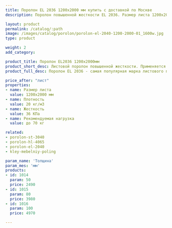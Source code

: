 ```yaml
---
title: Поролон EL 2036 1200х2000 мм купить с доставкой по Москве
description: Поролон повышенной жесткости EL 2036. Размер листа 1200х2000 мм. Купить в розницу с доставкой по Москве в интернет-магазине Поролоныча.

layout: product
permalink: /catalog/:path
image: /images/catalog/porolon/porolon-el-2040-1200-2000-01_1600w.jpg
type: product

weight: 2
add_category: 

product_title: Поролон EL2036 1200x2000мм
product_short_desc: Листовой поролон повышенной жесткости. Применяется в качестве наполнителя для мягкой мебели.
product_full_desc: Поролон EL 2036 - самая популярная марка листового поролона повышенной жесткости. Благодаря оптимальному сочетанию практичности, удобства использования и стоимости, широко применяется в самых различных отраслях.

price_after: "лист"
properties:
- name: Размер листа
  value: 1200х2000 мм
- name: Плотность
  value: 20 кг/м3
- name: Жесткость
  value: 36 КПа
- name: Рекомендуемая нагрузка
  value: до 70 кг

related:
- porolon-st-3040
- porolon-hl-4065
- porolon-el-2040
- kley-mebelniy-poling

param_name: 'Толщина'
param_mes: 'мм'
products:
- id: 1014
  param: 50
  price: 2490
- id: 1015
  param: 80
  price: 3980
- id: 1016
  param: 100
  price: 4970

---
```


